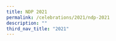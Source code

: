 ```yaml
---
title: NDP 2021
permalink: /celebrations/2021/ndp-2021
description: ""
third_nav_title: "2021"
---
```

